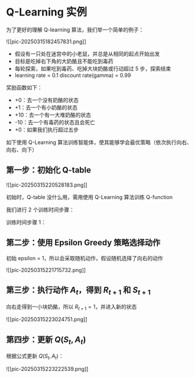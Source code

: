 # Q-Learning 实例

为了更好的理解 Q-learning 算法，我们举一个简单的例子：

![[pic-20250315182457831.png]]

- 假设有一只处在迷宫中的小老鼠，并总是从相同的起点开始出发
- 目标是吃掉右下角的大奶酪且不能吃到毒药
- 每轮探索，如果吃到毒药、吃掉大块奶酪或行动超过 5 步，探索结束
- learning rate = 0.1    discount rate(gamma) = 0.99

奖励函数如下：

- +0：去一个没有奶酪的状态
- +1：去一个有小奶酪的状态
- +10：去一个有一大堆奶酪的状态
- -10：去一个有毒药的状态且会死亡
- +0：如果我们执行超过五步

如下使用 Q-Learning 算法训练智能体，使其能够学会最优策略（依次执行向右、向右、向下）

## 第一步：初始化 Q-table

![[pic-20250315220528183.png]]

初始时，Q-table 没什么用，需用使用 Q-Learning 算法训练 Q-function

我们进行 2 个训练时间步骤：

训练时间步骤 1：

## 第二步：使用 Epsilon Greedy 策略选择动作

初始 epsilon = 1，所以会采取随机动作，假设随机选择了向右的动作

![[pic-20250315221715732.png]]

## 第三步：执行动作 $A_{t}$，得到 $R_{t+1}$ 和 $S_{t+1}$

向右走得到一小块奶酪，所以 $R_{t+1}=1$，并进入新的状态

![[pic-20250315223024751.png]]

## 第四步：更新 $Q\left(S_{t},A_{t}\right)$

根据公式更新 $Q\left(S_{t},A_{t}\right)$：

![[pic-20250315223222539.png]]

